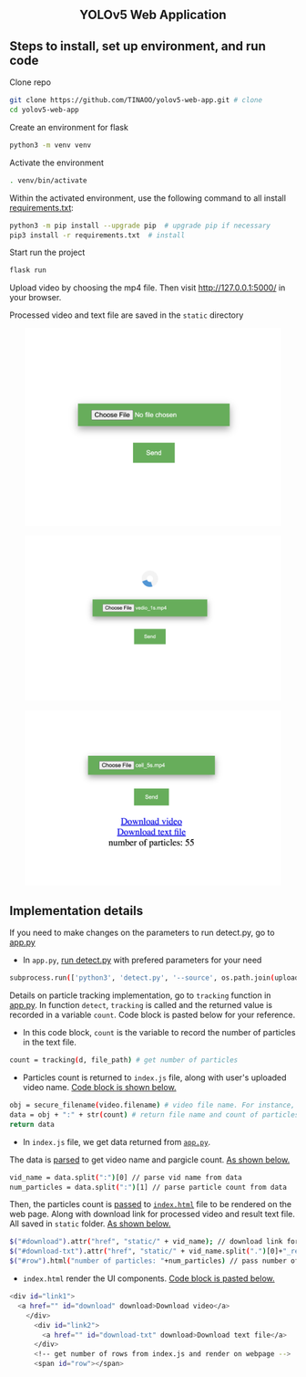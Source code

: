
## <div align="center">YOLOv5 Web Application</div>

## Steps to install, set up environment, and run code

Clone repo 

```bash
git clone https://github.com/TINAOO/yolov5-web-app.git # clone
cd yolov5-web-app
```
Create an environment for flask
```bash
python3 -m venv venv
```
Activate the environment
```bash
. venv/bin/activate
```
Within the activated environment, use the following command to all install [requirements.txt](https://github.com/TINAOO/yolov5-web-app/blob/main/requirements.txt):
```bash
python3 -m pip install --upgrade pip  # upgrade pip if necessary
pip3 install -r requirements.txt  # install
```

Start run the project
```bash
flask run
```

Upload video by choosing the mp4 file. Then visit http://127.0.0.1:5000/ in your browser. 

Processed video and text file are saved in the `static` directory

<p align="center">
<img src="https://github.com/TINAOO/yolov5-web-app/blob/main/1.png" width="450">
</p>

<p align="center">
<img src="https://github.com/TINAOO/yolov5-web-app/blob/main/2.png" width="450">
</p>

<p align="center">
<img src="https://github.com/TINAOO/yolov5-web-app/blob/main/3.png" width="450">
</p>


## Implementation details
If you need to make changes on the parameters to run detect.py, go to [app.py](https://github.com/TINAOO/yolov5-web-app/blob/main/app.py)

- In `app.py`, [run detect.py](https://github.com/TINAOO/yolov5-web-app/blob/main/app.py#:~:text=subprocess.run(%5B%27python3%27%2C%20%27detect.py%27%2C%20%27%2D%2Dsource%27%2C%20os.path.join(uploads_dir%2C%20secure_filename(video.filename))%2C%20%27%2D%2Dsave%2Dtxt%27%5D)) with prefered parameters for your need
```bash
subprocess.run(['python3', 'detect.py', '--source', os.path.join(uploads_dir, secure_filename(video.filename)), '--save-txt']) 
```

Details on particle tracking implementation, go to `tracking` function in [app.py](https://github.com/TINAOO/yolov5-web-app/blob/main/app.py#:~:text=count%20%3D%200,.close()). In function `detect`, `tracking` is called and the returned value is recorded in a variable `count`. Code block is pasted below for your reference.
- In this code block, `count` is the variable to record the number of particles in the text file. 

```bash
count = tracking(d, file_path) # get number of particles
```

- Particles count is returned to `index.js` file, along with user's uploaded video name. [Code block is shown below.](https://github.com/TINAOO/yolov5-web-app/blob/main/app.py#:~:text=obj%20%3D%20secure_filename,return%20data)
```bash
obj = secure_filename(video.filename) # video file name. For instance, street_vid.mp4
data = obj + ":" + str(count) # return file name and count of particles as data to ---> index.js file
return data
```

- In `index.js` file, we get data returned from [ `app.py`](https://github.com/TINAOO/yolov5-web-app/blob/main/app.py#:~:text=obj%20%3D%20secure_filename,return%20data). 

The data is [parsed](https://github.com/TINAOO/yolov5-web-app/blob/main/static/index.js#:~:text=vid_name%20%3D%20data,count%20from%20data) to get video name and pargicle count. [As shown below.](https://github.com/TINAOO/yolov5-web-app/blob/main/static/index.js#:~:text=vid_name%20%3D%20data,count%20from%20data)
```bash
vid_name = data.split(":")[0] // parse vid name from data
num_particles = data.split(":")[1] // parse particle count from data
```

Then, the particles count is [passed](https://github.com/TINAOO/yolov5-web-app/blob/main/static/index.js#:~:text=%24(%22%23row%22).html(%22number%20of%20rows%3A%20%22%2Bnum_rows)%20//%20pass%20number%20of%20rows%20to%20%2D%2D%2D%3E%20index.html) to [`index.html`](https://github.com/TINAOO/yolov5-web-app/blob/main/templates/index.html) file to be rendered on the web page. Along with download link for processed video and result text file. All saved in `static` folder. [As shown below.](https://github.com/TINAOO/yolov5-web-app/blob/main/static/index.js#:~:text=%24(%22%23download,%2Bnum_rows))
```bash
$("#download").attr("href", "static/" + vid_name); // download link for processed video
$("#download-txt").attr("href", "static/" + vid_name.split(".")[0]+"_result.txt"); // download link for text result
$("#row").html("number of particles: "+num_particles) // pass number of particles to ---> index.html
```

- `index.html` render the UI components. [Code block is pasted below.](https://github.com/TINAOO/yolov5-web-app/blob/main/templates/index.html#:~:text=%3Cdiv%20id,%3C/span%3E)
```bash
<div id="link1">
  <a href="" id="download" download>Download video</a>
    </div>
      <div id="link2"> 
        <a href="" id="download-txt" download>Download text file</a>
      </div>
      <!-- get number of rows from index.js and render on webpage -->
      <span id="row"></span> 
```